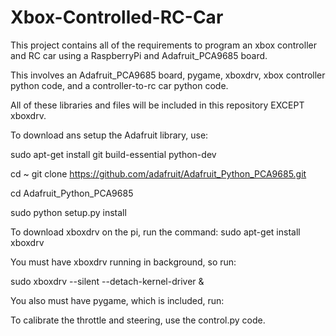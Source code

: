 # Xbox-Controlled-RC-Car
This project contains all of the requirements to program an xbox controller and RC car using a RaspberryPi and Adafruit_PCA9685 board. 

This involves an Adafruit_PCA9685 board, pygame, xboxdrv, xbox controller python code, and a controller-to-rc car python code.

All of these libraries and files will be included in this repository EXCEPT xboxdrv.


To download ans setup the Adafruit library, use:

sudo apt-get install git build-essential python-dev

cd ~
git clone https://github.com/adafruit/Adafruit_Python_PCA9685.git

cd Adafruit_Python_PCA9685

sudo python setup.py install


To download xboxdrv on the pi, run the command: sudo apt-get install xboxdrv

You must have xboxdrv running in background, so run:

sudo xboxdrv --silent --detach-kernel-driver &

You also must have pygame, which is included, run:



To calibrate the throttle and steering, use the control.py code.
